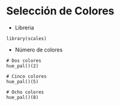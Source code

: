 # Selección de Colores

- Libreria

```
library(scales)
```

- Número de colores

```
# Dos colores
hue_pal()(2)

# Cinco colores
hue_pal()(5)

# Ocho colores
hue_pal()(8)

```

